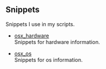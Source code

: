 ## Snippets

Snippets I use in my scripts.

* [osx_hardware](https://github.com/erikberglund/Scripts/blob/master/snippets/osx_hardware.md)  
 Snippets for hardware information.

* [osx_os](https://github.com/erikberglund/Scripts/blob/master/snippets/osx_os.md)  
 Snippets for os information.
